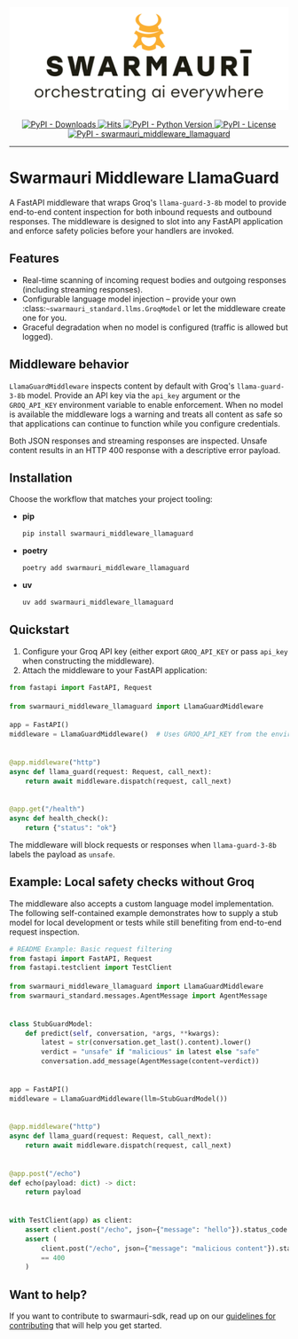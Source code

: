 ![Swarmauri Logo](https://github.com/swarmauri/swarmauri-sdk/blob/3d4d1cfa949399d7019ae9d8f296afba773dfb7f/assets/swarmauri.brand.theme.svg)

<p align="center">
    <a href="https://pypi.org/project/swarmauri_middleware_llamaguard/">
        <img src="https://img.shields.io/pypi/dm/swarmauri_middleware_llamaguard" alt="PyPI - Downloads"/>
    </a>
    <a href="https://hits.sh/github.com/swarmauri/swarmauri-sdk/tree/master/pkgs/standards/swarmauri_middleware_llamaguard/">
        <img alt="Hits" src="https://hits.sh/github.com/swarmauri/swarmauri-sdk/tree/master/pkgs/standards/swarmauri_middleware_llamaguard.svg"/>
    </a>
    <a href="https://pypi.org/project/swarmauri_middleware_llamaguard/">
        <img src="https://img.shields.io/pypi/pyversions/swarmauri_middleware_llamaguard" alt="PyPI - Python Version"/>
    </a>
    <a href="https://pypi.org/project/swarmauri_middleware_llamaguard/">
        <img src="https://img.shields.io/pypi/l/swarmauri_middleware_llamaguard" alt="PyPI - License"/>
    </a>
    <a href="https://pypi.org/project/swarmauri_middleware_llamaguard/">
        <img src="https://img.shields.io/pypi/v/swarmauri_middleware_llamaguard?label=swarmauri_middleware_llamaguard&color=green" alt="PyPI - swarmauri_middleware_llamaguard"/>
    </a>
</p>

---

# Swarmauri Middleware LlamaGuard

A FastAPI middleware that wraps Groq's ``llama-guard-3-8b`` model to provide end-to-end content inspection for both inbound requests and outbound responses. The middleware is designed to slot into any FastAPI application and enforce safety policies before your handlers are invoked.

## Features

- Real-time scanning of incoming request bodies and outgoing responses (including streaming responses).
- Configurable language model injection – provide your own :class:`~swarmauri_standard.llms.GroqModel` or let the middleware create one for you.
- Graceful degradation when no model is configured (traffic is allowed but logged).

## Middleware behavior

``LlamaGuardMiddleware`` inspects content by default with Groq's ``llama-guard-3-8b`` model. Provide an API key via the ``api_key`` argument or the ``GROQ_API_KEY`` environment variable to enable enforcement. When no model is available the middleware logs a warning and treats all content as safe so that applications can continue to function while you configure credentials.

Both JSON responses and streaming responses are inspected. Unsafe content results in an HTTP 400 response with a descriptive error payload.

## Installation

Choose the workflow that matches your project tooling:

- **pip**

  ```bash
  pip install swarmauri_middleware_llamaguard
  ```

- **poetry**

  ```bash
  poetry add swarmauri_middleware_llamaguard
  ```

- **uv**

  ```bash
  uv add swarmauri_middleware_llamaguard
  ```

## Quickstart

1. Configure your Groq API key (either export ``GROQ_API_KEY`` or pass ``api_key`` when constructing the middleware).
2. Attach the middleware to your FastAPI application:

```python
from fastapi import FastAPI, Request

from swarmauri_middleware_llamaguard import LlamaGuardMiddleware

app = FastAPI()
middleware = LlamaGuardMiddleware()  # Uses GROQ_API_KEY from the environment


@app.middleware("http")
async def llama_guard(request: Request, call_next):
    return await middleware.dispatch(request, call_next)


@app.get("/health")
async def health_check():
    return {"status": "ok"}
```

The middleware will block requests or responses when ``llama-guard-3-8b`` labels the payload as ``unsafe``.

## Example: Local safety checks without Groq

The middleware also accepts a custom language model implementation. The following self-contained example demonstrates how to supply a stub model for local development or tests while still benefiting from end-to-end request inspection.

```python
# README Example: Basic request filtering
from fastapi import FastAPI, Request
from fastapi.testclient import TestClient

from swarmauri_middleware_llamaguard import LlamaGuardMiddleware
from swarmauri_standard.messages.AgentMessage import AgentMessage


class StubGuardModel:
    def predict(self, conversation, *args, **kwargs):
        latest = str(conversation.get_last().content).lower()
        verdict = "unsafe" if "malicious" in latest else "safe"
        conversation.add_message(AgentMessage(content=verdict))


app = FastAPI()
middleware = LlamaGuardMiddleware(llm=StubGuardModel())


@app.middleware("http")
async def llama_guard(request: Request, call_next):
    return await middleware.dispatch(request, call_next)


@app.post("/echo")
def echo(payload: dict) -> dict:
    return payload


with TestClient(app) as client:
    assert client.post("/echo", json={"message": "hello"}).status_code == 200
    assert (
        client.post("/echo", json={"message": "malicious content"}).status_code
        == 400
    )
```

## Want to help?

If you want to contribute to swarmauri-sdk, read up on our [guidelines for contributing](https://github.com/swarmauri/swarmauri-sdk/blob/master/contributing.md) that will help you get started.
